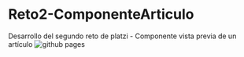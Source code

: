 # Reto2-ComponenteArticulo
Desarrollo del segundo reto de platzi - Componente vista previa de un artículo
![github pages]('https://brandon328.github.io/Reto2-ComponenteArticulo/')
